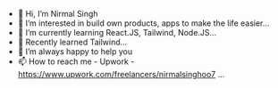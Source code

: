 - 👋 Hi, I’m Nirmal Singh
- 👀 I’m interested in build own products, apps to make the life easier...
- 🌱 I’m currently learning React.JS, Tailwind, Node.JS...
- 🌱 Recently learned Tailwind...
- 💞️ I’m always happy to help you
- 📫 How to reach me - Upwork - https://www.upwork.com/freelancers/nirmalsinghoo7 ...

<!---
nirmalsinghoo7/nirmalsinghoo7 is a ✨ special ✨ repository because its `README.md` (this file) appears on your GitHub profile.
You can click the Preview link to take a look at your changes.
--->
